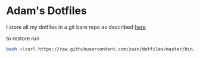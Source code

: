 # Adam's Dotfiles

I store all my dotfiles in a git bare repo as described [here](https://www.atlassian.com/git/tutorials/dotfiles)

to restore run 
``` sh
bash <(curl https://raw.githubusercontent.com/zwzn/dotfiles/master/bin/restore)
```